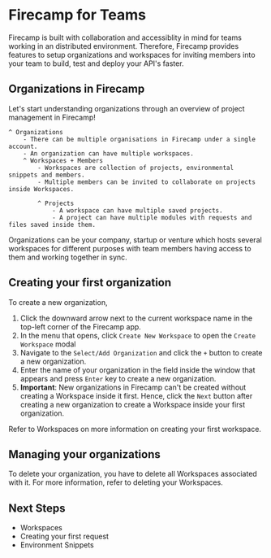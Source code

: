 # Firecamp for Teams

Firecamp is built with collaboration and accessiblity in mind for teams working in an distributed environment. Therefore, Firecamp provides features to setup organizations and workspaces for inviting members into your team to build, test and deploy your API's faster.

## Organizations in Firecamp

Let's start understanding organizations through an overview of project management in Firecamp!

```
^ Organizations
    - There can be multiple organisations in Firecamp under a single account.
    - An organization can have multiple workspaces.
    ^ Workspaces + Members
        - Workspaces are collection of projects, environmental snippets and members.
        - Multiple members can be invited to collaborate on projects inside Workspaces.

        ^ Projects
            - A workspace can have multiple saved projects.
            - A project can have multiple modules with requests and files saved inside them.
```

Organizations can be your company, startup or venture which hosts several workspaces for different purposes with team members having access to them and working together in sync.

## Creating your first organization

To create a new organization,
1. Click the downward arrow next to the current workspace name in the top-left corner of the Firecamp app.
2. In the menu that opens, click `Create New Workspace` to open the `Create Workspace` modal
3. Navigate to the `Select/Add Organization` and click the `+` button to create a new organization.
4. Enter the name of your organization in the field inside the window that appears and press `Enter` key to create a new organization.
5. **Important**: New organizations in Firecamp can't be created without creating a Workspace inside it first. Hence, click the `Next` button after creating a new organization to create a Workspace inside your first organization.

Refer to Workspaces on more information on creating your first workspace.

## Managing your organizations
To delete your organization, you have to delete all Workspaces associated with it. For more information, refer to deleting your Workspaces.

## Next Steps
- Workspaces
- Creating your first request
- Environment Snippets
